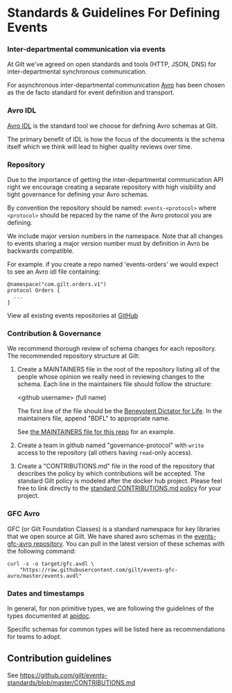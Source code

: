 Standards & Guidelines For Defining Events
==========================================

### Inter-departmental communication via events

At Gilt we've agreed on open standards and tools (HTTP, JSON, DNS) for inter-departmental synchronous communication.

For asynchronous inter-departmental communication [Avro](http://avro.apache.org/docs/current/) has been chosen as the de facto
standard for event definition and transport.

### Avro IDL

[Avro IDL](http://avro.apache.org/docs/current/idl.html) is the
standard tool we choose for defining Avro schemas at Gilt.

The primary benefit of IDL is how the focus of the documents is the
schema itself which we think will lead to higher quality reviews over
time.

### Repository

Due to the importance of getting the inter-departmental communication
API right we encourage creating a separate repository with high
visibility and tight governance for defining your Avro schemas.

By convention the repository should be named: `events-<protocol>` where
`<protocol>` should be repaced by the name of the Avro protocol you are
defining.

We include major version numbers in the namespace. Note that all
changes to events sharing a major version number must by definition in
Avro be backwards compatible.

For example. if you create a repo named 'events-orders' we would
expect to see an Avro idl file containing:

    @namespace("com.gilt.orders.v1")
    protocol Orders {
      ...
    }

View all existing events repositories at
[GitHub](https://github.com/gilt?query=events)

### Contribution & Governance

We recommend thorough review of schema changes for each repository. The recommended repository structure at Gilt:

  1. Create a MAINTAINERS file in the root of the repository listing all of the people whose opinion we really need in reviewing changes to the schema. Each line in the maintainers file should follow the structure:
  
      &lt;github username&gt; (full name)
      
      The first line of the file should be the [Benevolent Dictator for Life](https://en.wikipedia.org/wiki/Benevolent_dictator_for_life). In the maintainers file, append "BDFL" to appropriate name.
      
      See [the MAINTAINERS file for this repo](https://github.com/gilt/events-standards/blob/master/MAINTAINERS) for an example.

  2. Create a team in github named "governance-protocol" with `write` access
to the repository (all others having `read`-only access).

  3. Create a "CONTRIBUTIONS.md" file in the rood of the repository that describes the policy by which contributions will be accepted. The standard Gilt policy is modeled after the docker hub project. Please feel free to link directly to the [standard CONTRIBUTIONS.md policy](https://github.com/gilt/events-standards/blob/master/CONTRIBUTIONS.md) for your project.

### GFC Avro

GFC (or Gilt Foundation Classes) is a standard namespace for key libraries that we open source at Gilt. We have shared avro schemas in the [events-gfc-avro
repository](https://github.com/gilt/events-gfc-avro). You can pull in the
latest version of these schemas with the following command:

    curl -s -o target/gfc.avdl \
        "https://raw.githubusercontent.com/gilt/events-gfc-avro/master/events.avdl"

### Dates and timestamps

In general, for non primitive types, we are following the guidelines of the types documented at [apidoc](http://www.apidoc.me/doc/types).

Specific schemas for common types will be listed here as recommendations for teams to adopt.


## Contribution guidelines

See https://github.com/gilt/events-standards/blob/master/CONTRIBUTIONS.md
